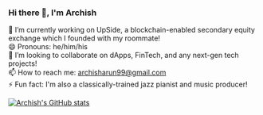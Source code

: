 ### Hi there 👋, I'm Archish
🔭 I’m currently working on UpSide, a blockchain-enabled secondary equity exchange which I founded with my roommate!
<br />😄 Pronouns: he/him/his
<br />👯 I’m looking to collaborate on dApps, FinTech, and any next-gen tech projects!
<br />📫 How to reach me: archisharun99@gmail.com
<br />⚡ Fun fact: I'm also a classically-trained jazz pianist and music producer!
<br />

[![Archish's GitHub stats](https://github-readme-stats.vercel.app/api?username=lodfod)](https://github.com/anuraghazra/github-readme-stats)


<!--
**lodfod/lodfod** is a ✨ _special_ ✨ repository because its `README.md` (this file) appears on your GitHub profile.

Here are some ideas to get you started:

- 🔭 I’m currently working on ...
- 🌱 I’m currently learning ...
- 👯 I’m looking to collaborate on ...
- 🤔 I’m looking for help with ...
- 💬 Ask me about ...
- 📫 How to reach me: ...
- 
- ⚡ Fun fact: ...
-->
